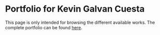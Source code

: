 # Portfolio for Kevin Galvan Cuesta
This page is only intended for browsing the different available works. The complete portfolio can be found [here](https://kgalvancuesta.github.io/portfolio/).
